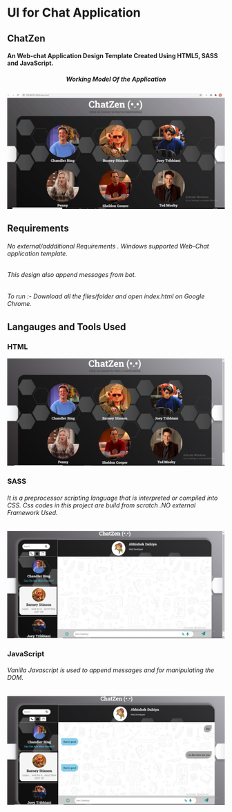 # UI for Chat Application
## ChatZen 
#### An Web-chat Application Design Template Created Using HTML5, SASS and JavaScript.
##### <p align="center"> Working Model Of the Application </p>
![Demo](main.gif)

## Requirements
###### No external/addditional Requirements . Windows supported Web-Chat application template. 
###### This design also append messages from bot. 
###### To run :- Download all the files/folder and open index.html on Google Chrome.

## Langauges and Tools Used
### **HTML**
<img src="Screenshot (97).png"> </img>
### **SASS**
###### It is a preprocessor scripting language that is interpreted or compiled into CSS. Css codes in this project are build from scratch .NO external Framework Used.
<img src="Screenshot (98).png"> </img>
### **JavaScript**
###### Vanilla Javascript is used to append messages and for manipulating the DOM.
<img src="Screenshot (101).png"> </img>

